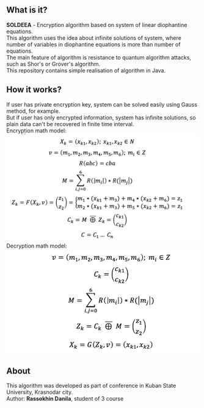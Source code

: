 ## What is it?
<b>SOLDEEA</b> - Encryption algorithm based on system of linear diophantine equations.
<br>
This algorithm uses the idea about infinite solutions of system, where number of variables in diophantine equations is more than number of equations.
<br>
The main feature of algorithm is resistance to quantum algorithm attacks, such as Shor's or Grover's algorithm.
<br>
This repository contains simple realisation of algorithm in Java.
## How it works?
If user has private encryption key, system can be solved easily using Gauss method, for example.
<br>
But if user has only encrypted information, system has infinite solutions, so plain data can't be recovered in finite time interval.
<br>
Encryption math model:
<br>
![Encryption model](https://github.com/CrissNamon/soldeea/blob/master/encryption_model.png "Encryption math model")
<br>
Decryption math model:
<br>
![Decryption model](https://github.com/CrissNamon/soldeea/blob/master/decryption_model.png "Decryption math model")
## About
This algorithm was developed as part of conference in Kuban State University, Krasnodar city.
<br>
Author: <b>Rassokhin Danila</b>, student of 3 course

